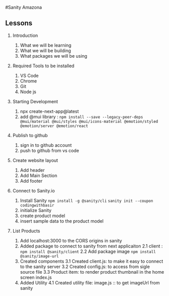 #Sanity Amazona

## Lessons

1. Introduction
   1. What we will be learning
   1. What we will be building
   1. What packages we will be using
2. Required Tools to be installed

   1. VS Code
   1. Chrome
   1. Git
   1. Node js

3. Starting Development

   1. npx create-next-app@latest
   2. add @mui library : `npm install --save --legacy-peer-deps @mui/material @mui/styles @mui/icons-material @emotion/styled @emotion/server @emotion/react`

4. Publish to github

   1. sign in to github account
   2. push to github from vs code

5. Create website layout

   1. Add header
   2. Add Main Section
   3. Add footer

6. Connect to Sanity.io

   1. Install Sanity
      `npm install -g @sanity/cli`
      `sanity init --coupon codingwithbasir`
   2. initialize Sanity
   3. create product model
   4. insert sample data to the product model

7. List Products
   1. Add localhost:3000 to the CORS origins in sanity
   2. Added package to connect to sanity from next applicaiton
      2.1 client : `npm install @sanity/client`
      2.2 Add package image `npm install @sanity/image-url`
   3. Created components
      3.1 Created client.js: to make it easy to connect to the sanity server
      3.2 Created config.js: to access from sigle source file
      3.3 Product item: to render product thumbnail in the home screen index.js
   4. Added Utility
      4.1 Created utility file: image.js :: to get imageUrl from sanity
